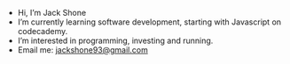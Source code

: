 - Hi, I’m Jack Shone
- I’m currently learning software development, starting with Javascript on codecademy.
- I’m interested in programming, investing and running.
- Email me: jackshone93@gmail.com
